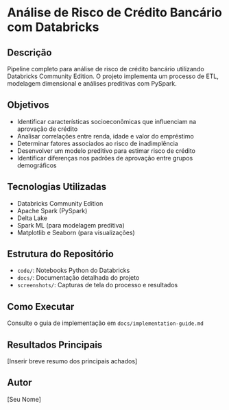 # Análise de Risco de Crédito Bancário com Databricks

## Descrição
Pipeline completo para análise de risco de crédito bancário utilizando Databricks Community Edition. O projeto implementa um processo de ETL, modelagem dimensional e análises preditivas com PySpark.

## Objetivos
- Identificar características socioeconômicas que influenciam na aprovação de crédito
- Analisar correlações entre renda, idade e valor do empréstimo
- Determinar fatores associados ao risco de inadimplência
- Desenvolver um modelo preditivo para estimar risco de crédito
- Identificar diferenças nos padrões de aprovação entre grupos demográficos

## Tecnologias Utilizadas
- Databricks Community Edition
- Apache Spark (PySpark)
- Delta Lake
- Spark ML (para modelagem preditiva)
- Matplotlib e Seaborn (para visualizações)

## Estrutura do Repositório
- `code/`: Notebooks Python do Databricks
- `docs/`: Documentação detalhada do projeto
- `screenshots/`: Capturas de tela do processo e resultados

## Como Executar
Consulte o guia de implementação em `docs/implementation-guide.md`

## Resultados Principais
[Inserir breve resumo dos principais achados]

## Autor
[Seu Nome]
